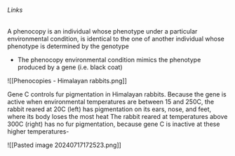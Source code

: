 ###### Links


A phenocopy is an individual whose phenotype under a particular environmental condition, is identical to the one of another individual whose phenotype is determined by the genotype
- The phenocopy environmental condition mimics the phenotype produced by a gene (i.e. black coat)

![[Phenocopies - Himalayan rabbits.png]]

Gene C controls fur pigmentation in Himalayan rabbits. Because
the gene is active when environmental temperatures are between
15 and 250C, the rabbit reared at 20C (left) has pigmentation on
its ears, nose, and feet, where its body loses the most heat The
rabbit reared at temperatures above 300C (right) has no fur
pigmentation, because gene C is inactive at these higher
temperatures-

![[Pasted image 20240717172523.png]]